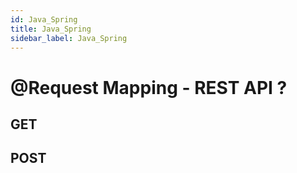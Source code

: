 ```yaml
---
id: Java_Spring
title: Java_Spring
sidebar_label: Java_Spring
---
```


# @Request Mapping - REST API ?

## GET

## POST

